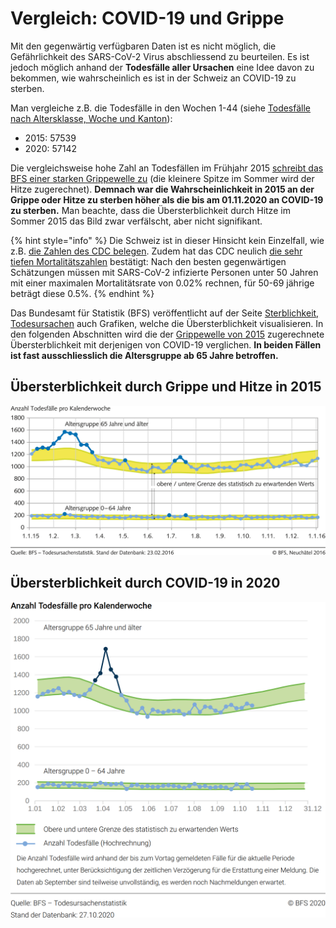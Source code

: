 # Vergleich: COVID-19 und Grippe

Mit den gegenwärtig verfügbaren Daten ist es nicht möglich, die Gefährlichkeit des SARS-CoV-2 Virus abschliessend zu beurteilen. Es ist jedoch möglich anhand der **Todesfälle aller Ursachen** eine Idee davon zu bekommen, wie wahrscheinlich es ist in der Schweiz an COVID-19 zu sterben.

Man vergleiche z.B. die Todesfälle in den Wochen 1-44 \(siehe [Todesfälle nach Altersklasse, Woche und Kanton](https://www.bfs.admin.ch/bfs/de/home/statistiken/bevoelkerung/geburten-todesfaelle/todesfaelle.assetdetail.14900007.html)\):

* 2015: 57539
* 2020: 57142

Die vergleichsweise hohe Zahl an Todesfällen im Frühjahr 2015 [schreibt das BFS einer starken Grippewelle zu](https://www.bfs.admin.ch/bfs/de/home/statistiken/kataloge-datenbanken/medienmitteilungen.assetdetail.3742835.html) \(die kleinere Spitze im Sommer wird der Hitze zugerechnet\). **Demnach war die Wahrscheinlichkeit in 2015 an der Grippe oder Hitze zu sterben höher als die bis am 01.11.2020 an COVID-19 zu sterben.** Man beachte, dass die Übersterblichkeit durch Hitze im Sommer 2015 das Bild zwar verfälscht, aber nicht signifikant.

{% hint style="info" %}
Die Schweiz ist in dieser Hinsicht kein Einzelfall, wie z.B. [die Zahlen des CDC belegen](https://twitter.com/drdavidsamadi/status/1292754283188948992). Zudem hat das CDC neulich [die sehr tiefen Mortalitätszahlen](https://www.cdc.gov/coronavirus/2019-ncov/hcp/planning-scenarios.html) bestätigt: Nach den besten gegenwärtigen Schätzungen müssen mit SARS-CoV-2 infizierte Personen unter 50 Jahren mit einer maximalen Mortalitätsrate von 0.02% rechnen, für 50-69 jährige beträgt diese 0.5%.
{% endhint %}

Das Bundesamt für Statistik \(BFS\) veröffentlicht auf der Seite [Sterblichkeit, Todesursachen](https://www.bfs.admin.ch/bfs/de/home/statistiken/gesundheit/gesundheitszustand/sterblichkeit-todesursachen.html) auch Grafiken, welche die Übersterblichkeit visualisieren. In den folgenden Abschnitten wird die der [Grippewelle von 2015](https://www.bfs.admin.ch/bfs/de/home/statistiken/kataloge-datenbanken/medienmitteilungen.assetdetail.3742835.html) zugerechnete Übersterblichkeit mit derjenigen von COVID-19 verglichen. **In beiden Fällen ist fast ausschliesslich die Altersgruppe ab 65 Jahre betroffen.**

## Übersterblichkeit durch Grippe und Hitze in 2015

![](../.gitbook/assets/2015.png)

## Übersterblichkeit durch COVID-19 in 2020

![](../.gitbook/assets/2020.png)

